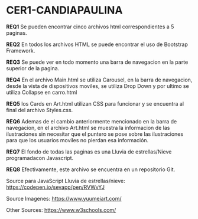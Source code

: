 # CER1-CANDIAPAULINA

**REQ1** Se pueden encontrar cinco archivos html correspondientes a 5 paginas.

**REQ2** En todos los archivos HTML se puede encontrar el uso de Bootstrap Framework.

**REQ3** Se puede ver en todo momento una barra de navegacion en la parte superior de la pagina.

**REQ4** En el archivo Main.html se utiliza Carousel, en la barra de navegacion, desde la vista de dispositivos moviles, se utiliza Drop Down y por ultimo se utiliza Collapse en carro.html

**REQ5** los Cards en Art.html utilizan CSS para funcionar y se encuentra al final del archivo Styles.css.

**REQ6** Ademas de el cambio anteriormente mencionado en la barra de navegacion, en el archivo Art.html se muestra la informacion de las ilustraciones sin necesitar que el puntero se pose sobre las ilustraciones para que los usuarios moviles no pierdan esa información.

**REQ7** El fondo de todas las paginas es una Lluvia de estrellas/Nieve programadacon Javascript.

**REQ8** Efectivamente, este archivo se encuentra en un repositorio Git.

Source para JavaScript Lluvia de estrellas/nieve: https://codepen.io/sevapp/pen/RVWvYJ

Source Imagenes: https://www.yuumeiart.com/

Other Sources: https://www.w3schools.com/
